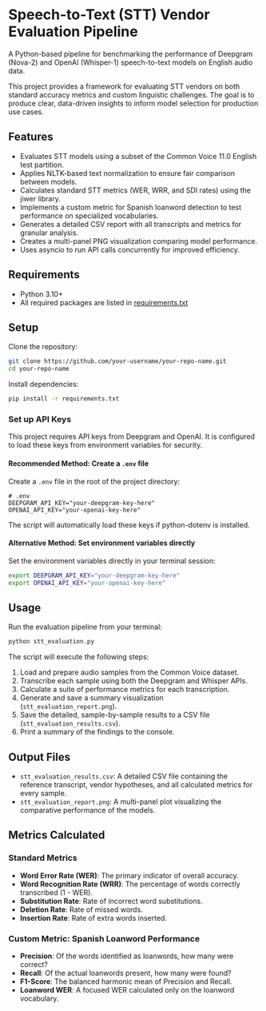 # Speech-to-Text (STT) Vendor Evaluation Pipeline

A Python-based pipeline for benchmarking the performance of Deepgram (Nova-2) and OpenAI (Whisper-1) speech-to-text models on English audio data.

This project provides a framework for evaluating STT vendors on both standard accuracy metrics and custom linguistic challenges. The goal is to produce clear, data-driven insights to inform model selection for production use cases.

## Features

- Evaluates STT models using a subset of the Common Voice 11.0 English test partition.
- Applies NLTK-based text normalization to ensure fair comparison between models.
- Calculates standard STT metrics (WER, WRR, and SDI rates) using the jiwer library.
- Implements a custom metric for Spanish loanword detection to test performance on specialized vocabularies.
- Generates a detailed CSV report with all transcripts and metrics for granular analysis.
- Creates a multi-panel PNG visualization comparing model performance.
- Uses asyncio to run API calls concurrently for improved efficiency.

## Requirements

- Python 3.10+
- All required packages are listed in [requirements.txt](requirements.txt)

## Setup

Clone the repository:

```bash
git clone https://github.com/your-username/your-repo-name.git
cd your-repo-name
```

Install dependencies:

```bash
pip install -r requirements.txt
```

### Set up API Keys

This project requires API keys from Deepgram and OpenAI. It is configured to load these keys from environment variables for security.

#### Recommended Method: Create a `.env` file

Create a `.env` file in the root of the project directory:

```env
# .env
DEEPGRAM_API_KEY="your-deepgram-key-here"
OPENAI_API_KEY="your-openai-key-here"
```

The script will automatically load these keys if python-dotenv is installed.

#### Alternative Method: Set environment variables directly

Set the environment variables directly in your terminal session:

```bash
export DEEPGRAM_API_KEY="your-deepgram-key-here"
export OPENAI_API_KEY="your-openai-key-here"
```

## Usage

Run the evaluation pipeline from your terminal:

```bash
python stt_evaluation.py
```

The script will execute the following steps:

1. Load and prepare audio samples from the Common Voice dataset.
2. Transcribe each sample using both the Deepgram and Whisper APIs.
3. Calculate a suite of performance metrics for each transcription.
4. Generate and save a summary visualization (`stt_evaluation_report.png`).
5. Save the detailed, sample-by-sample results to a CSV file (`stt_evaluation_results.csv`).
6. Print a summary of the findings to the console.

## Output Files

- `stt_evaluation_results.csv`: A detailed CSV file containing the reference transcript, vendor hypotheses, and all calculated metrics for every sample.
- `stt_evaluation_report.png`: A multi-panel plot visualizing the comparative performance of the models.

## Metrics Calculated

### Standard Metrics

- **Word Error Rate (WER)**: The primary indicator of overall accuracy.
- **Word Recognition Rate (WRR)**: The percentage of words correctly transcribed (1 - WER).
- **Substitution Rate**: Rate of incorrect word substitutions.
- **Deletion Rate**: Rate of missed words.
- **Insertion Rate**: Rate of extra words inserted.

### Custom Metric: Spanish Loanword Performance

- **Precision**: Of the words identified as loanwords, how many were correct?
- **Recall**: Of the actual loanwords present, how many were found?
- **F1-Score**: The balanced harmonic mean of Precision and Recall.
- **Loanword WER**: A focused WER calculated only on the loanword vocabulary.
